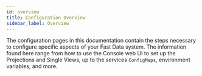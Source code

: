 ```yaml
---
id: overview
title: Configuration Overview
sidebar_label: Overview
---
```


<head>
   <meta name="robots" content="noindex, nofollow" />
</head>

The configuration pages in this documentation contain the steps necessary to configure specific aspects of your Fast Data system. The information found here range from how to use the Console web UI to set up the Projections and Single Views, up to the services `ConfigMaps`, environment variables, and more.
